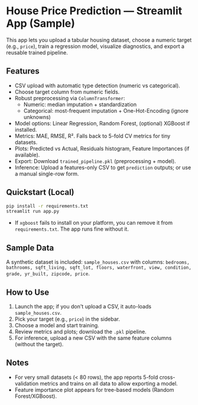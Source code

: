 
# House Price Prediction — Streamlit App (Sample)

This app lets you upload a tabular housing dataset, choose a numeric target (e.g., `price`), train a regression model, visualize diagnostics, and export a reusable trained pipeline.

## Features
- CSV upload with automatic type detection (numeric vs categorical).
- Choose target column from numeric fields.
- Robust preprocessing via `ColumnTransformer`:
  - Numeric: median imputation + standardization
  - Categorical: most-frequent imputation + One-Hot-Encoding (ignore unknowns)
- Model options: Linear Regression, Random Forest, (optional) XGBoost if installed.
- Metrics: MAE, RMSE, R². Falls back to 5-fold CV metrics for tiny datasets.
- Plots: Predicted vs Actual, Residuals histogram, Feature Importances (if available).
- Export: Download `trained_pipeline.pkl` (preprocessing + model).
- Inference: Upload a features-only CSV to get `prediction` outputs; or use a manual single-row form.

## Quickstart (Local)
```bash
pip install -r requirements.txt
streamlit run app.py
```
- If `xgboost` fails to install on your platform, you can remove it from `requirements.txt`. The app runs fine without it.

## Sample Data
A synthetic dataset is included: `sample_houses.csv` with columns:
`bedrooms, bathrooms, sqft_living, sqft_lot, floors, waterfront, view, condition, grade, yr_built, zipcode, price`.

## How to Use
1. Launch the app; if you don't upload a CSV, it auto-loads `sample_houses.csv`.
2. Pick your target (e.g., `price`) in the sidebar.
3. Choose a model and start training.
4. Review metrics and plots; download the `.pkl` pipeline.
5. For inference, upload a new CSV with the same feature columns (without the target).

## Notes
- For very small datasets (< 80 rows), the app reports 5-fold cross-validation metrics and trains on all data to allow exporting a model.
- Feature importance plot appears for tree-based models (Random Forest/XGBoost).
